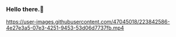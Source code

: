### Hello there.👋
https://user-images.githubusercontent.com/47045018/223842586-4e27e3a5-07e3-4251-9453-53d06d7737fb.mp4


<!--
**giomascitelli/giomascitelli** is a ✨ _special_ ✨ repository because its `README.md` (this file) appears on your GitHub profile.

Here are some ideas to get you started:

- 🔭 I’m currently working on ...
- 🌱 I’m currently learning ...
- 👯 I’m looking to collaborate on ...
- 🤔 I’m looking for help with ...
- 💬 Ask me about ...
- 📫 How to reach me: ...
- 😄 Pronouns: ...
- ⚡ Fun fact: ...
-->
